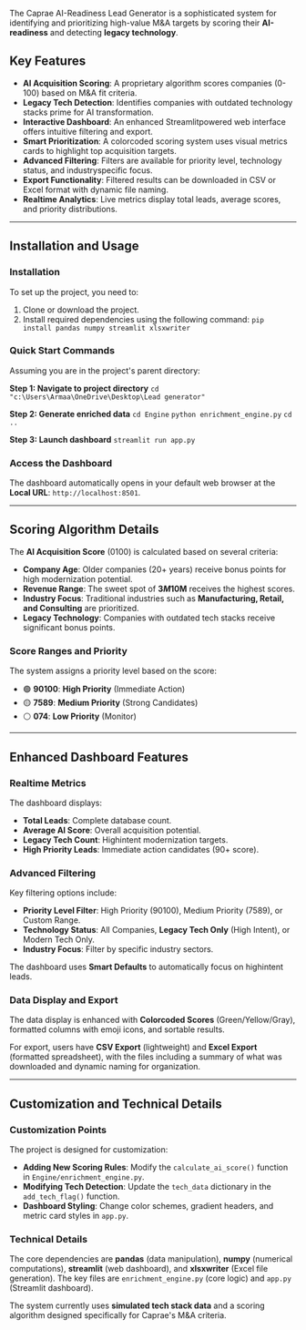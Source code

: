 The Caprae AI-Readiness Lead Generator is a sophisticated system for identifying and prioritizing high-value M&A targets by scoring their **AI-readiness** and detecting **legacy technology**.

## Key Features

* **AI Acquisition Scoring**: A proprietary algorithm scores companies (0-100) based on M\&A fit criteria.
* **Legacy Tech Detection**: Identifies companies with outdated technology stacks prime for AI transformation.
* **Interactive Dashboard**: An enhanced Streamlitpowered web interface offers intuitive filtering and export.
* **Smart Prioritization**: A colorcoded scoring system uses visual metrics cards to highlight top acquisition targets.
* **Advanced Filtering**: Filters are available for priority level, technology status, and industryspecific focus.
* **Export Functionality**: Filtered results can be downloaded in CSV or Excel format with dynamic file naming.
* **Realtime Analytics**: Live metrics display total leads, average scores, and priority distributions.

---

## Installation and Usage

### Installation
To set up the project, you need to:

1.  Clone or download the project.
2.  Install required dependencies using the following command:
    `pip install pandas numpy streamlit xlsxwriter`

### Quick Start Commands
Assuming you are in the project's parent directory:

**Step 1: Navigate to project directory**
`cd "c:\Users\Armaa\OneDrive\Desktop\Lead generator"`

**Step 2: Generate enriched data**
`cd Engine`
`python enrichment_engine.py`
`cd ..`

**Step 3: Launch dashboard**
`streamlit run app.py`

### Access the Dashboard
The dashboard automatically opens in your default web browser at the **Local URL**: `http://localhost:8501`.

---

## Scoring Algorithm Details

The **AI Acquisition Score** (0100) is calculated based on several criteria:

* **Company Age**: Older companies (20+ years) receive bonus points for high modernization potential.
* **Revenue Range**: The sweet spot of **$3M$10M** receives the highest scores.
* **Industry Focus**: Traditional industries such as **Manufacturing, Retail, and Consulting** are prioritized.
* **Legacy Technology**: Companies with outdated tech stacks receive significant bonus points.

### Score Ranges and Priority
The system assigns a priority level based on the score:

* 🟢 **90100**: **High Priority** (Immediate Action)
* 🟡 **7589**: **Medium Priority** (Strong Candidates)
* ⚪ **074**: **Low Priority** (Monitor)

---

## Enhanced Dashboard Features

### Realtime Metrics
The dashboard displays:

* **Total Leads**: Complete database count.
* **Average AI Score**: Overall acquisition potential.
* **Legacy Tech Count**: Highintent modernization targets.
* **High Priority Leads**: Immediate action candidates (90+ score).

### Advanced Filtering
Key filtering options include:

* **Priority Level Filter**: High Priority (90100), Medium Priority (7589), or Custom Range.
* **Technology Status**: All Companies, **Legacy Tech Only** (High Intent), or Modern Tech Only.
* **Industry Focus**: Filter by specific industry sectors.

The dashboard uses **Smart Defaults** to automatically focus on highintent leads.

### Data Display and Export
The data display is enhanced with **Colorcoded Scores** (Green/Yellow/Gray), formatted columns with emoji icons, and sortable results.

For export, users have **CSV Export** (lightweight) and **Excel Export** (formatted spreadsheet), with the files including a summary of what was downloaded and dynamic naming for organization.

---

## Customization and Technical Details

### Customization Points
The project is designed for customization:

* **Adding New Scoring Rules**: Modify the `calculate_ai_score()` function in `Engine/enrichment_engine.py`.
* **Modifying Tech Detection**: Update the `tech_data` dictionary in the `add_tech_flag()` function.
* **Dashboard Styling**: Change color schemes, gradient headers, and metric card styles in `app.py`.

### Technical Details
The core dependencies are **pandas** (data manipulation), **numpy** (numerical computations), **streamlit** (web dashboard), and **xlsxwriter** (Excel file generation). The key files are `enrichment_engine.py` (core logic) and `app.py` (Streamlit dashboard).

The system currently uses **simulated tech stack data** and a scoring algorithm designed specifically for Caprae's M\&A criteria.
